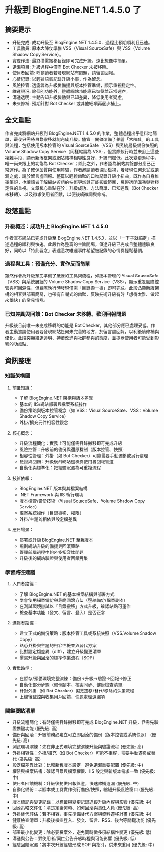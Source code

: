 # 升級到 BlogEngine.NET 1.4.5.0 了

## 摘要提示
- 升級完成: 成功升級至 BlogEngine.NET 1.4.5.0，過程比預期順利且迅速。
- 工具動員: 原本大陣仗準備 VSS（Visual SourceSafe）與 VSS（Volume Shadow Copy Service）。
- 實際作法: 最終僅需搬移目錄即可完成升級，遠比想像中簡單。
- 遺漏項目: 升級過程中僅有 Bot Checker 未被移轉。
- 使用者回饋: 呼籲讀者若發現網站有問題，請留言回報。
- 心情紀錄: 以輕鬆語氣記錄升級小事，作為留念。
- 風險控管: 透露曾為升級做備援與版本控管準備，顯示重視穩定性。
- 維運現況: 除個別功能外，整體網站功能應已恢復並正常運作。
- 溝通透明: 主動告知升級變動與已知差異，降低使用者疑慮。
- 未來修補: 預期針對 Bot Checker 或其他細項再逐步補上。

## 全文重點
作者完成將網站升級到 BlogEngine.NET 1.4.5.0 的作業，整體過程出乎意料地簡單，最後只需將目錄搬移就能完成升級。儘管一開始準備了相當「大陣仗」的工具與流程，包括使用版本控管的 Visual SourceSafe（VSS）與系統層級備份快照的 Volume Shadow Copy Service（同樣縮寫為 VSS），但實際執行時並未用上這些複雜手段，顯示新版框架或網站結構相容性良好，升級門檻低。此次變更過程中，唯一尚未跟上的功能為 Bot Checker；除此之外，作者認為網站其餘部分應已正常運作。為了確保品質與使用體驗，作者邀請讀者協助檢視，若發現任何未妥或遺漏之處，請於留言處回報。整篇以輕鬆幽默的口吻記錄升級小插曲，既作為自身維運筆記，也讓讀者了解網站近期的技術更新與可能影響範圍，展現透明溝通與對穩定性的重視。文章核心重點在於：升級成功、方法簡單、已知差異（Bot Checker 未移轉）、以及徵求使用者回饋，以便後續微調與修補。

## 段落重點
### 升級概述：成功升上 BlogEngine.NET 1.4.5.0
作者宣布網站已完成升級至 BlogEngine.NET 1.4.5.0，並以「一下子就搞定」描述過程的順利與快速。此段作為整篇的主旨開場，傳達升級已完成且整體體驗良好，同時以「特此留念」表達這次維運事件希望被記錄的心情與輕鬆基調。

### 過程與工具：預備充分、實作反而簡單
雖然作者為升級預先準備了嚴謹的工具與流程，如版本管理的 Visual SourceSafe（VSS）與系統層級的 Volume Shadow Copy Service（VSS），顯示重視風險控管與可回溯性，但實際執行時發現僅需「目錄搬一搬」即可完成。此段凸顯新版架構的相容與部署簡易，也帶有自嘲式的幽默，反映技術升級有時「想得太難、做起來很快」的常見情境。

### 已知差異與回饋：Bot Checker 未移轉、歡迎回報問題
升級後目前唯一未完成移轉的功能是 Bot Checker，其他部分應已處理妥當。作者主動邀請使用者若發現網站任何未完善的地方，於留言處回報，以利後續修補與優化。此段突顯維運透明、持續改進與社群參與的態度，並提示使用者可能受到影響的功能點。

## 資訊整理

### 知識架構圖
1. 前置知識：
   - 了解 BlogEngine.NET 架構與版本差異
   - 基本的 IIS/網站部署與檔案系統操作
   - 備份策略與版本控管概念（如 VSS：Visual SourceSafe、VSS：Volume Shadow Copy Service）
   - 外掛/擴充元件相容性觀念

2. 核心概念：
   - 升級流程簡化：實務上可能僅需目錄搬移即可完成升級
   - 風險控管：升級前的備份與還原機制（版本控管、快照）
   - 相容性管理：外掛（如 Bot Checker）可能需要手動遷移或另行處理
   - 驗證與回饋：升級後的網站巡檢與使用者回報管道
   - 自動化與標準化：把經驗沉澱為可重複流程

3. 技術依賴：
   - BlogEngine.NET 版本與其檔案結構
   - .NET Framework 與 IIS 執行環境
   - 版本控管/備份技術（Visual SourceSafe、Volume Shadow Copy Service）
   - 檔案系統操作（目錄搬移、權限）
   - 外掛/主題的相依與設定檔差異

4. 應用場景：
   - 部署或升級 BlogEngine.NET 至新版本
   - 規劃網站升級的備援與回滾策略
   - 管理部屬過程中的外掛相容性問題
   - 升級後的網站驗證與使用者回饋蒐集

### 學習路徑建議
1. 入門者路徑：
   - 了解 BlogEngine.NET 的基本檔案結構與部署方式
   - 學會使用檔案備份與最簡回滾方法（壓縮備份/檔案副本）
   - 在測試環境嘗試以「目錄搬移」方式升級，確認站點可運作
   - 檢查基本功能（發文、留言、登入）是否正常

2. 進階者路徑：
   - 建立正式的備份策略：版本控管工具或系統快照（VSS/Volume Shadow Copy）
   - 熟悉外掛與主題的相容性檢查與替代方案
   - 比對設定檔差異（diff），建立升級變更清單
   - 撰寫升級與回滾的標準作業流程（SOP）

3. 實戰路徑：
   - 在暫存/預備環境完整演練：備份→升級→驗證→回報→修正
   - 自動化部分步驟（備份腳本、檔案同步、健康檢查清單）
   - 針對外掛（如 Bot Checker）擬定遷移/替代/移除的決策流程
   - 上線後監控與收集用戶回饋，快速處理遺漏項

### 關鍵要點清單
- 升級流程簡化：有時僅需目錄搬移即可完成 BlogEngine.NET 升級，但需先驗證關鍵功能 (優先級: 高)
- 備份與回滾：升級前務必建立可立即回滾的備份（版本控管或系統快照） (優先級: 高)
- 測試環境演練：先在非正式環境完整演練升級與驗證流程 (優先級: 高)
- 外掛相容性：外掛/擴充（如 Bot Checker）可能不相容，需要手動遷移或替代 (優先級: 高)
- 設定檔差異比對：比較新舊版本設定，避免遺漏重要配置 (優先級: 中)
- 權限與檔案結構：確認目錄與檔案權限、IIS 設定與新版本需求一致 (優先級: 中)
- 使用者回饋機制：升級後提供回報管道，快速修補遺漏 (優先級: 中)
- 自動化備份：以腳本或工具實作例行備份/快照，縮短升級風險窗口 (優先級: 中)
- 版本標記與變更紀錄：以標籤與變更記錄追蹤升級內容與影響 (優先級: 中)
- 回滾策略文件化：清楚定義何時、如何回滾與責任人員 (優先級: 高)
- 外掛替代評估：若不相容，事先準備替代方案與資料遷移計畫 (優先級: 中)
- 健康檢查清單：升級後檢查登入、發文、留言、RSS、後台等關鍵功能 (優先級: 高)
- 部署最小化變更：除必要檔案外，避免同時做多項結構性變更 (優先級: 低)
- 溝通與公告：對使用者/同仁公告升級時程與可能影響 (優先級: 低)
- 經驗回饋沉澱：將本次升級經驗形成 SOP 與指引，供未來重用 (優先級: 中)